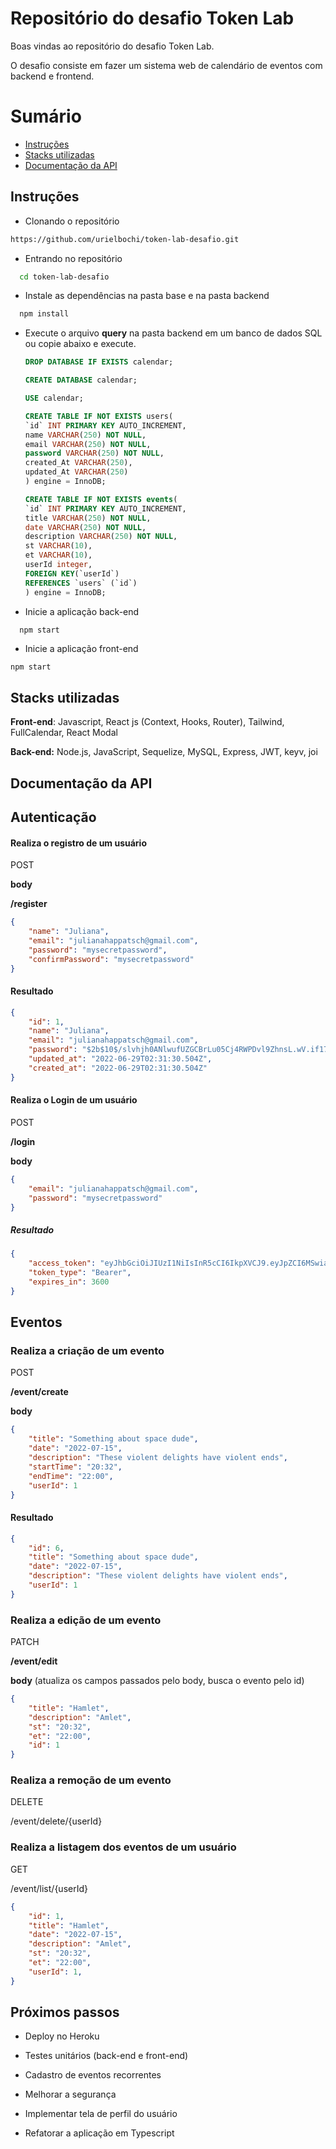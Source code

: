 # Repositório do desafio Token Lab

Boas vindas ao repositório do desafio Token Lab. 

O desafio consiste em fazer um sistema web de calendário de eventos com backend e frontend.



# Sumário

- [Instruções](#instruções)
- [Stacks utilizadas](#stacks-utilizadas)
- [Documentação da API](#documentação-da-API)



## Instruções

* Clonando o repositório

```bash
https://github.com/urielbochi/token-lab-desafio.git
```

* Entrando no repositório

```bash
  cd token-lab-desafio
```

* Instale as dependências na pasta base e na pasta backend

```bash
  npm install
```

* Execute o arquivo **query** na pasta backend em um banco de dados SQL ou copie abaixo e execute.

  ```sql
  DROP DATABASE IF EXISTS calendar;
  
  CREATE DATABASE calendar;
  
  USE calendar;
  
  CREATE TABLE IF NOT EXISTS users(
  `id` INT PRIMARY KEY AUTO_INCREMENT,
  name VARCHAR(250) NOT NULL,
  email VARCHAR(250) NOT NULL,
  password VARCHAR(250) NOT NULL,
  created_At VARCHAR(250),
  updated_At VARCHAR(250)
  ) engine = InnoDB;
  
  CREATE TABLE IF NOT EXISTS events(
  `id` INT PRIMARY KEY AUTO_INCREMENT,
  title VARCHAR(250) NOT NULL,
  date VARCHAR(250) NOT NULL,
  description VARCHAR(250) NOT NULL,
  st VARCHAR(10),
  et VARCHAR(10),
  userId integer,
  FOREIGN KEY(`userId`)
  REFERENCES `users` (`id`)
  ) engine = InnoDB;
  
  ```

* Inicie a aplicação back-end

```bash
  npm start
```

* Inicie a aplicação front-end

```
npm start
```





## Stacks utilizadas

**Front-end**: Javascript, React js (Context, Hooks, Router), Tailwind, FullCalendar, React Modal

**Back-end:** Node.js, JavaScript, Sequelize, MySQL, Express, JWT, keyv, joi



## Documentação da API



## Autenticação

#### Realiza o registro de um usuário

POST

**body**

**/register**

```json
{
    "name": "Juliana",
    "email": "julianahappatsch@gmail.com",
    "password": "mysecretpassword",
    "confirmPassword": "mysecretpassword" 
}
```

#### Resultado

```json
{
    "id": 1,
    "name": "Juliana",
    "email": "julianahappatsch@gmail.com",
    "password": "$2b$10$/slvhjh0ANlwufUZGCBrLu05Cj4RWPDvl9ZhnsL.wV.if173f.6J6",
    "updated_at": "2022-06-29T02:31:30.504Z",
    "created_at": "2022-06-29T02:31:30.504Z"
}

```

#### Realiza o Login de um usuário

POST

**/login**

**body**

```json
{
    "email": "julianahappatsch@gmail.com",
    "password": "mysecretpassword"
}
```

##### Resultado

```json
{
    "access_token": "eyJhbGciOiJIUzI1NiIsInR5cCI6IkpXVCJ9.eyJpZCI6MSwiaWF0IjoxNjU2NDcwMDgxLCJleHAiOjE2NTY0NzM2ODF9.1Wy00ocMc85yjEb7lN2Apkc95qrHQH8vzBaSGkSBKac",
    "token_type": "Bearer",
    "expires_in": 3600
}
```



## Eventos

### Realiza a criação de um evento

POST

**/event/create**

**body**

```json
{
    "title": "Something about space dude",
    "date": "2022-07-15",
    "description": "These violent delights have violent ends",
    "startTime": "20:32",
    "endTime": "22:00",
    "userId": 1
}
```

#### Resultado

```json
{
    "id": 6,
    "title": "Something about space dude",
    "date": "2022-07-15",
    "description": "These violent delights have violent ends",
    "userId": 1
}
```

### Realiza a edição de um evento

PATCH

**/event/edit**

**body**  (atualiza os campos passados pelo body, busca o evento pelo id)

```json
{
    "title": "Hamlet",
    "description": "Amlet",
    "st": "20:32",
    "et": "22:00",
    "id": 1
}
```

### Realiza a remoção de um evento

DELETE

/event/delete/{userId}

### Realiza a listagem dos eventos de um usuário

GET

/event/list/{userId}

```json
{
    "id": 1,
    "title": "Hamlet",
    "date": "2022-07-15",
    "description": "Amlet",
    "st": "20:32",
    "et": "22:00",
    "userId": 1,
}
```



## Próximos passos

* Deploy no Heroku
* Testes unitários (back-end e front-end)
* Cadastro de eventos recorrentes

* Melhorar a segurança
* Implementar tela de perfil do usuário
* Refatorar a aplicação em Typescript













